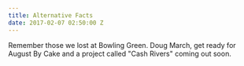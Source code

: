 ```yaml
---
title: Alternative Facts
date: 2017-02-07 02:50:00 Z
---
```


Remember those we lost at Bowling Green. 
Doug March, get ready for August By Cake and a project called "Cash Rivers" coming out soon. 